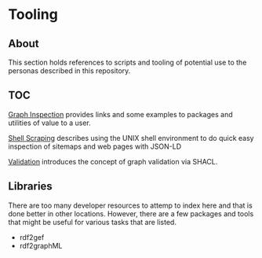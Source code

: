 # Tooling

## About
 
This section holds references to scripts and tooling of potential use to the 
personas described in this repository.

## TOC

[Graph Inspection](./tooling.md) provides links and some examples to packages
and utilities of value to a user.  

[Shell Scraping](./shellScraping.md) describes using the UNIX shell environment to do quick easy
inspection of sitemaps and web pages with JSON-LD

[Validation](./validation.md) introduces the concept of graph validation via SHACL.  

## Libraries

There are too many developer resources to attemp to index here and that is done better
in other locations.  However, there are a few packages and tools that might be useful for various 
tasks that are listed.  

* rdf2gef
* rdf2graphML
